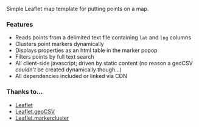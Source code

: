 Simple Leaflet map template for putting points on a map.

### Features
* Reads points from a delimited text file containing `lat` and `lng` columns 
* Clusters point markers dynamically
* Displays properties as an html table in the marker popop
* Filters points by full text search
* All client-side javascript; driven by static content (no reason a geoCSV *couldn't* be created dynamically though...)
* All dependencies included or linked via CDN

### Thanks to...

* [Leaflet](https://github.com/Leaflet/Leaflet)
* [Leaflet.geoCSV](https://github.com/joker-x/Leaflet.geoCSV)
* [Leaflet.markercluster](https://github.com/Leaflet/Leaflet.markercluster)
